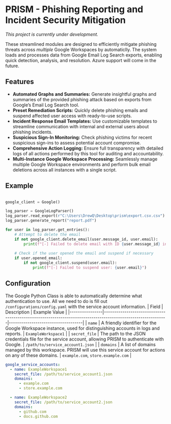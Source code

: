 # PRISM - Phishing Reporting and Incident Security Mitigation 
*This project is currently under development.*

These streamlined modules are designed to efficiently mitigate phishing threats across *multiple* Google Workspaces by automaticlly. The system loads and processes data from Google Email Log Search exports, enabling quick detection, analysis, and resolution. Azure support will come in the future. 

## Features
- **Automated Graphs and Summaries:** Generate insightful graphs and summaries of the provided phishing attack based on exports from Google’s Email Log Search tool. <br>
- **Preset Remediation Scripts:** Quickly delete phishing emails and suspend affected user access with ready-to-use scripts.<br>
- **Incident Response Email Templates:** Use customizable templates to streamline communication with internal and external users about phishing incidents.<br>
- **Suspicious Sign-In Monitoring:** Check phishing victims for recent suspicious sign-ins to assess potential account compromise.<br>
- **Comprehensive Action Logging:** Ensure full transparency with detailed logs of all actions performed by this tool for auditing and accountability.<br>
- **Multi-Instance Google Workspace Processing:** Seamlessly manage multiple Google Workspace environments and perform bulk email deletions across all instances with a single script.<br>

## Example
```python

google_client = Google()

log_parser = GoogleLogParser()
log_parser.read_export(r"C:\Users\DrewQ\Desktop\prism\export.csv.csv")
log_parser.generate_report("report.pdf")

for user in log_parser.get_entries():
    # Attempt to delete the email
    if not google_client.delete_email(user.message_id, user.email):
        print(f"[-] Failed to delete email with ID {user.message_id} in {user.email}'s inbox.")
    
    # Check if the user opened the email and suspend if necessary
    if user.opened_email:
        if not google_client.suspend(user.email):
            print(f"[-] Failed to suspend user: {user.email}")
```

## Configuration
The Google Python Class is able to automatically determine what authentication to use. All we need to do is fill out `/configurations/config.yaml` with the service account information.
| Field          | Description                                                                                                 | Example Value                      |
|----------------|-------------------------------------------------------------------------------------------------------------|------------------------------------|
| `name`         | A friendly identifier for the Google Workspace instance, used for distinguishing accounts in logs and reports. | `ExampleWorkspace1`               |
| `secret_file`  | The path to the JSON credentials file for the service account, allowing PRISM to authenticate with Google.  | `/path/to/service_account1.json`   |
| `domains`      | A list of domains managed by this workspace. PRISM will use this service account for actions on any of these domains. | `example.com`, `store.example.com` |

```yaml
google_service_accounts:
  - name: ExampleWorkspace1
    secret_file: /path/to/service_account1.json
    domains:
      - example.com
      - store.example.com

  - name: ExampleWorkspace2
    secret_file: /path/to/service_account2.json
    domains:
      - github.com
      - docs.github.com
```

